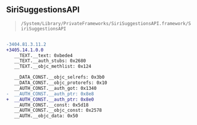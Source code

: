 ## SiriSuggestionsAPI

> `/System/Library/PrivateFrameworks/SiriSuggestionsAPI.framework/SiriSuggestionsAPI`

```diff

-3404.81.3.11.2
+3405.14.1.0.0
   __TEXT.__text: 0xbede4
   __TEXT.__auth_stubs: 0x2680
   __TEXT.__objc_methlist: 0x124

   __DATA_CONST.__objc_selrefs: 0x3b0
   __DATA_CONST.__objc_protorefs: 0x10
   __AUTH_CONST.__auth_got: 0x1340
-  __AUTH_CONST.__auth_ptr: 0x8e8
+  __AUTH_CONST.__auth_ptr: 0x8e0
   __AUTH_CONST.__const: 0x5d18
   __AUTH_CONST.__objc_const: 0x2578
   __AUTH.__objc_data: 0x50

```
